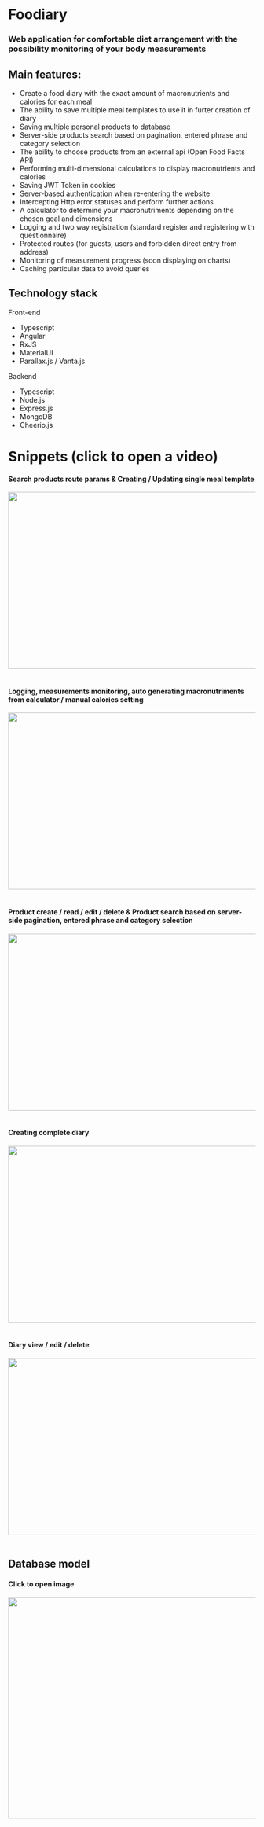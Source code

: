 # Foodiary

### Web application for comfortable diet arrangement with the possibility monitoring of your body measurements

## Main features:

- Create a food diary with the exact amount of macronutrients and calories for each meal
- The ability to save multiple meal templates to use it in furter creation of diary
- Saving multiple personal products to database
- Server-side products search based on pagination, entered phrase and category selection
- The ability to choose products from an external api (Open Food Facts API)
- Performing multi-dimensional calculations to display macronutrients and calories
- Saving JWT Token in cookies
- Server-based authentication when re-entering the website
- Intercepting Http error statuses and perform further actions 
- A calculator to determine your macronutriments depending on the chosen goal and dimensions
- Logging and two way registration (standard register and registering with questionnaire)
- Protected routes (for guests, users and forbidden direct entry from address)
- Monitoring of measurement progress (soon displaying on charts)
- Caching particular data to avoid queries

## Technology stack

Front-end
- Typescript
- Angular
- RxJS
- MaterialUI
- Parallax.js / Vanta.js

Backend
- Typescript
- Node.js
- Express.js
- MongoDB
- Cheerio.js

# Snippets <b>(click to open a video)</b>

#### Search products route params & Creating / Updating single meal template
<div align="left">
     <a href="https://drive.google.com/file/d/1NX3LTkKBa1QoQWI6tWY6hxQLBfe6mzJh/view?usp=sharing">
        <img src="https://i.imgur.com/luQScLu.png" width="650" height="360">
     </a>
</div>
<br>

#### Logging, measurements monitoring, auto generating macronutriments from calculator / manual calories setting 
<div align="left">
     <a href="https://drive.google.com/file/d/1ZYZAKRctmLVyXkXPGvbxPGNHeyxHC7b_/view?usp=sharing">
        <img src="https://i.imgur.com/YgDBJUV.png" width="650" height="360">
     </a>
</div>
<br>

#### Product create / read / edit / delete & Product search based on server-side pagination, entered phrase and category selection
<div align="left">
     <a href="https://drive.google.com/file/d/1NK9yUJJd0_fqHLAL4Ku4GBmi_WlgxBSt/view?usp=sharing">
        <img src="https://i.imgur.com/VitPAzc.png" width="650" height="360">
     </a>
</div>
<br>

#### Creating complete diary
<div align="left">
     <a href="https://drive.google.com/file/d/16RNgsRaLBoD39u9K54ukraNHULSUmf3C/view?usp=sharing">
        <img src="https://i.imgur.com/28M7075.png" width="650" height="360">
     </a>
</div>
<br>

#### Diary view / edit / delete
<div align="left">
     <a href="https://drive.google.com/file/d/1ARGRDZIU6joyUAR3wZy_LTKlKnBef_RY/view?usp=sharing">
        <img src="https://i.imgur.com/jrKOBIZ.png" width="650" height="360">
     </a>
</div>
<br>

## Database model
#### Click to open image
<div align="left">
    <img src="https://i.imgur.com/5qgpByK.png" width="650" height="450">
</div>
<br>
